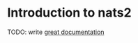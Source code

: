 # Introduction to nats2

TODO: write [great documentation](http://jacobian.org/writing/what-to-write/)
